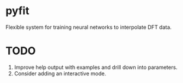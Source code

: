 # pyfit
Flexible system for training neural networks to interpolate DFT data. 

# TODO

1) Improve help output with examples and drill down into parameters.
2) Consider adding an interactive mode.